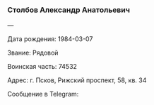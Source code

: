 ### Столбов Александр Анатольевич

—

Дата рождения: 1984-03-07

Звание: Рядовой

Воинская часть: 74532

Адрес: г. Псков, Рижский проспект, 58, кв. 34

Сообщение в Telegram: []()
